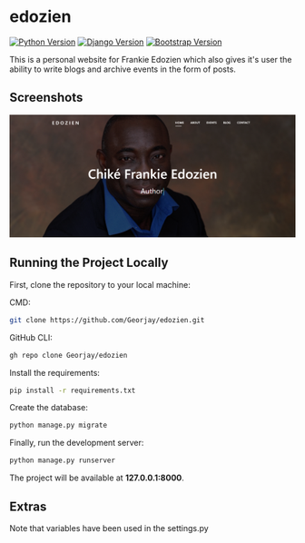 # edozien

[![Python Version](https://img.shields.io/badge/python-3.9.1-brightgreen.svg)](https://python.org)
[![Django Version](https://img.shields.io/badge/django-3.2.1-brightgreen.svg)](https://djangoproject.com)
[![Bootstrap Version](https://img.shields.io/badge/bootstrap-v.4-brightgreen.svg)](https://getbootstrap.com/)

This is a personal website for Frankie Edozien which also gives it's user the ability to write blogs and archive events in the form of posts.

## Screenshots
![edozien](https://raw.githubusercontent.com/Georjay/screenshots/main/edozien.png)

## Running the Project Locally

First, clone the repository to your local machine:

CMD:

```bash
git clone https://github.com/Georjay/edozien.git
```

GitHub CLI:

```bash
gh repo clone Georjay/edozien
```

Install the requirements:

```bash
pip install -r requirements.txt
```

Create the database:

```bash
python manage.py migrate
```

Finally, run the development server:

```bash
python manage.py runserver
```

The project will be available at **127.0.0.1:8000**.


## Extras

Note that variables have been used in the settings.py
